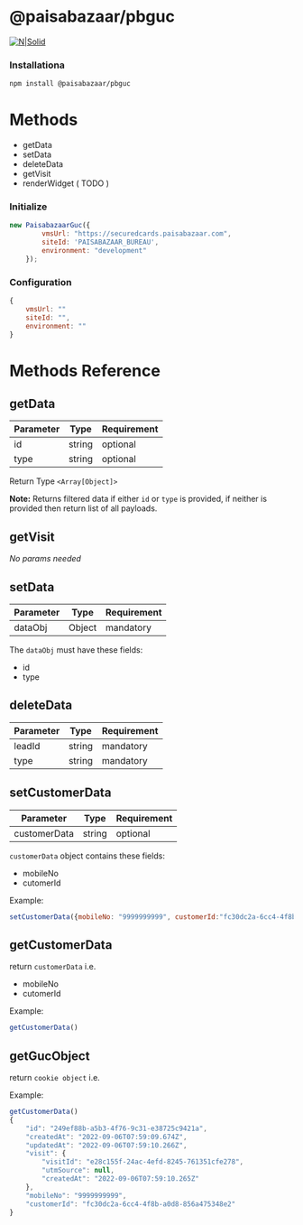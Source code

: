 # @paisabazaar/pbguc

[![N|Solid](https://www.paisabazaar.com/wp-content/uploads/2017/10/489X100.png)](https://www.paisabazaar.com)


### Installationa

```sh
npm install @paisabazaar/pbguc
```

# Methods

  - getData
  - setData
  - deleteData 
  - getVisit
  - renderWidget ( TODO )

### Initialize
```javascript
new PaisabazaarGuc({
        vmsUrl: "https://securedcards.paisabazaar.com",
        siteId: 'PAISABAZAAR_BUREAU',
        environment: "development"
    });
```

### Configuration
```javascript
{
    vmsUrl: ""
    siteId: "",
    environment: ""
}
```

# Methods Reference

## getData

| Parameter | Type   | Requirement |
| --------- | ------ | ----------- |
| id        | string | optional    |
| type      | string | optional    |


Return Type `<Array[Object]>`

**Note:** Returns filtered data if either `id` or `type` is provided, if neither is provided then return list of all payloads.
 
## getVisit

*No params needed*

## setData

| Parameter | Type   | Requirement |
| --------- | ------ | ----------- |
| dataObj   | Object | mandatory   |

The `dataObj` must have these fields: 

- id
- type


## deleteData

| Parameter | Type   | Requirement |
| --------- | ------ | ----------- |
| leadId    | string | mandatory   |
| type      | string | mandatory   |


## setCustomerData

| Parameter    | Type   | Requirement |
| ------------ | ------ | ----------- |
| customerData | string | optional    |


`customerData` object contains these fields:
- mobileNo
- cutomerId

Example: 
```js
setCustomerData({mobileNo: "9999999999", customerId:"fc30dc2a-6cc4-4f8b-a0d8-856a475348e2"})
```


## getCustomerData

return `customerData` i.e.
- mobileNo
- cutomerId

Example: 
```js
getCustomerData()
```

## getGucObject

return `cookie object` i.e.

Example: 
```js
getCustomerData()
{
    "id": "249ef88b-a5b3-4f76-9c31-e38725c9421a",
    "createdAt": "2022-09-06T07:59:09.674Z",
    "updatedAt": "2022-09-06T07:59:10.266Z",
    "visit": {
        "visitId": "e28c155f-24ac-4efd-8245-761351cfe278",
        "utmSource": null,
        "createdAt": "2022-09-06T07:59:10.265Z"
    },
    "mobileNo": "9999999999",
    "customerId": "fc30dc2a-6cc4-4f8b-a0d8-856a475348e2"
}
```